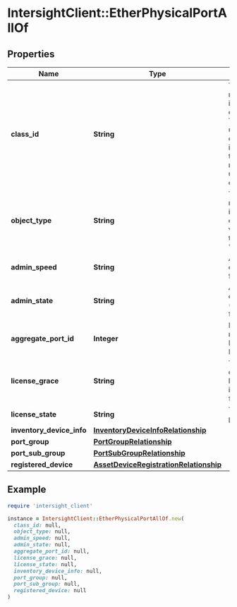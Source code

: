 # IntersightClient::EtherPhysicalPortAllOf

## Properties

| Name | Type | Description | Notes |
| ---- | ---- | ----------- | ----- |
| **class_id** | **String** | The fully-qualified name of the instantiated, concrete type. This property is used as a discriminator to identify the type of the payload when marshaling and unmarshaling data. | [default to &#39;ether.PhysicalPort&#39;] |
| **object_type** | **String** | The fully-qualified name of the instantiated, concrete type. The value should be the same as the &#39;ClassId&#39; property. | [default to &#39;ether.PhysicalPort&#39;] |
| **admin_speed** | **String** | Administratively configured speed for this port. | [optional][readonly] |
| **admin_state** | **String** | Administratively configured state (enabled/disabled) for this port. | [optional][readonly] |
| **aggregate_port_id** | **Integer** | Breakout port member in the Fabric Interconnect. | [optional][readonly] |
| **license_grace** | **String** | The number of days this port&#39;s license has been in Grace Period for. | [optional][readonly] |
| **license_state** | **String** | The state of the port&#39;s licensing. | [optional][readonly] |
| **inventory_device_info** | [**InventoryDeviceInfoRelationship**](InventoryDeviceInfoRelationship.md) |  | [optional] |
| **port_group** | [**PortGroupRelationship**](PortGroupRelationship.md) |  | [optional] |
| **port_sub_group** | [**PortSubGroupRelationship**](PortSubGroupRelationship.md) |  | [optional] |
| **registered_device** | [**AssetDeviceRegistrationRelationship**](AssetDeviceRegistrationRelationship.md) |  | [optional] |

## Example

```ruby
require 'intersight_client'

instance = IntersightClient::EtherPhysicalPortAllOf.new(
  class_id: null,
  object_type: null,
  admin_speed: null,
  admin_state: null,
  aggregate_port_id: null,
  license_grace: null,
  license_state: null,
  inventory_device_info: null,
  port_group: null,
  port_sub_group: null,
  registered_device: null
)
```

